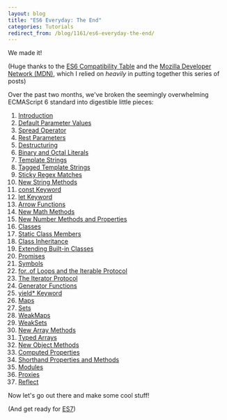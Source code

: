 ```yaml
---
layout: blog
title: "ES6 Everyday: The End"
categories: Tutorials
redirect_from: /blog/1161/es6-everyday-the-end/
---
```


We made it!

(Huge thanks to the [ES6 Compatibility Table](http://kangax.github.io/compat-table/es6/) and the [Mozilla Developer Network (MDN)](https://developer.mozilla.org/en-US/), which I relied on _heavily_ in putting together this series of posts)

Over the past two months, we've broken the seemingly overwhelming ECMAScript 6 standard into digestible little pieces:

1. [Introduction](http://www.loganfranken.com/blog/798/es6-everyday/)
2. [Default Parameter Values](http://www.loganfranken.com/blog/800/es6-everyday-default-parameter-values/)
3. [Spread Operator](http://www.loganfranken.com/blog/813/es6-everyday-spread-operator/)
4. [Rest Parameters](http://www.loganfranken.com/blog/807/es6-everyday-rest-parameters/)
5. [Destructuring](http://www.loganfranken.com/blog/837/es6-everyday-destructuring/)
6. [Binary and Octal Literals](http://www.loganfranken.com/blog/817/es6-everyday-binary-and-octal-literals/)
7. [Template Strings](http://www.loganfranken.com/blog/821/es6-everyday-template-strings/)
8. [Tagged Template Strings](http://www.loganfranken.com/blog/825/es6-everyday-tagged-template-strings/)
9. [Sticky Regex Matches](http://www.loganfranken.com/blog/831/es6-everyday-sticky-regex-matches/)
10. [New String Methods](http://www.loganfranken.com/blog/869/es6-everyday-new-string-methods/)
11. [const Keyword](http://www.loganfranken.com/blog/843/es6-everyday-const-keyword/)
12. [let Keyword](http://www.loganfranken.com/blog/845/es6-everyday-let-keyword/)
13. [Arrow Functions](http://www.loganfranken.com/blog/850/es6-everyday-arrow-functions/)
14. [New Math Methods](http://www.loganfranken.com/blog/861/es6-everyday-new-math-methods/)
15. [New Number Methods and Properties](http://www.loganfranken.com/blog/877/es6-everyday-new-number-methods-and-properties/)
16. [Classes](http://www.loganfranken.com/blog/852/es6-everyday-classes/)
17. [Static Class Members](http://www.loganfranken.com/blog/1027/es6-everyday-static-class-members/)
18. [Class Inheritance](http://www.loganfranken.com/blog/855/es6-everyday-class-inheritance/)
19. [Extending Built-in Classes](http://www.loganfranken.com/blog/864/es6-everyday-extending-built-in-classes/)
20. [Promises](http://www.loganfranken.com/blog/879/es6-everyday-promises/)
21. [Symbols](http://www.loganfranken.com/blog/882/es6-everyday-symbols/)
22. [for..of Loops and the Iterable Protocol](http://www.loganfranken.com/blog/884/es6-everyday-for-of-loops-and-the-iterable-protocol/)
23. [The Iterator Protocol](http://www.loganfranken.com/blog/886/es6-everyday-the-iterator-protocol/)
24. [Generator Functions](http://www.loganfranken.com/blog/1065/es6-everyday-generator-functions/)
25. [yield\* Keyword](http://www.loganfranken.com/blog/1069/es6-everyday-yield-keyword/)
26. [Maps](http://www.loganfranken.com/blog/888/es6-everyday-maps/)
27. [Sets](http://www.loganfranken.com/blog/892/es6-everyday-sets/)
28. [WeakMaps](http://www.loganfranken.com/blog/890/es6-everyday-weakmaps/)
29. [WeakSets](http://www.loganfranken.com/blog/1095/es6-everyday-weaksets/)
30. [New Array Methods](http://www.loganfranken.com/blog/896/es6-everyday-new-array-methods/)
31. [Typed Arrays](http://www.loganfranken.com/blog/904/es6-everyday-typed-arrays/)
32. [New Object Methods](http://www.loganfranken.com/blog/908/es6-everyday-new-object-methods/)
33. [Computed Properties](http://www.loganfranken.com/blog/912/es6-everyday-computed-properties/)
34. [Shorthand Properties and Methods](http://www.loganfranken.com/blog/910/es6-everyday-shorthand-properties-and-methods/)
35. [Modules](http://www.loganfranken.com/blog/906/es6-everyday-modules/)
36. [Proxies](http://www.loganfranken.com/blog/900/es6-everyday-proxies/)
37. [Reflect](http://www.loganfranken.com/blog/902/es6-everyday-reflect/)

Now let's go out there and make some cool stuff!

(And get ready for [ES7](http://kangax.github.io/compat-table/es7/))
